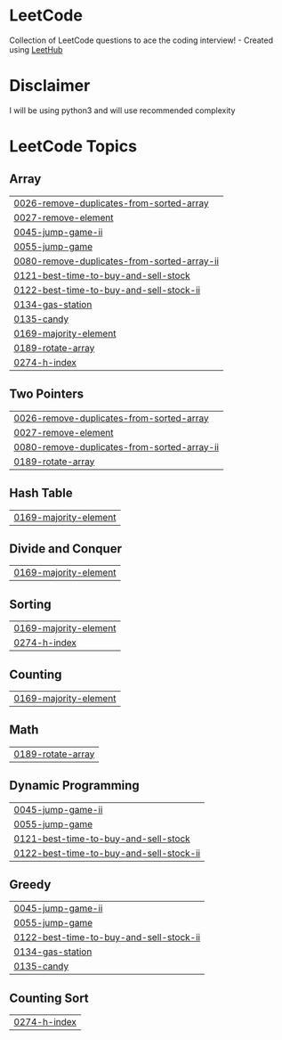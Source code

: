 # LeetCode
Collection of LeetCode questions to ace the coding interview! - Created using [LeetHub](https://github.com/QasimWani/LeetHub)

# Disclaimer
I will be using python3 and will use recommended complexity

<!---LeetCode Topics Start-->
# LeetCode Topics
## Array
|  |
| ------- |
| [0026-remove-duplicates-from-sorted-array](https://github.com/TheSebitzu/LeetCode/tree/master/0026-remove-duplicates-from-sorted-array) |
| [0027-remove-element](https://github.com/TheSebitzu/LeetCode/tree/master/0027-remove-element) |
| [0045-jump-game-ii](https://github.com/TheSebitzu/LeetCode/tree/master/0045-jump-game-ii) |
| [0055-jump-game](https://github.com/TheSebitzu/LeetCode/tree/master/0055-jump-game) |
| [0080-remove-duplicates-from-sorted-array-ii](https://github.com/TheSebitzu/LeetCode/tree/master/0080-remove-duplicates-from-sorted-array-ii) |
| [0121-best-time-to-buy-and-sell-stock](https://github.com/TheSebitzu/LeetCode/tree/master/0121-best-time-to-buy-and-sell-stock) |
| [0122-best-time-to-buy-and-sell-stock-ii](https://github.com/TheSebitzu/LeetCode/tree/master/0122-best-time-to-buy-and-sell-stock-ii) |
| [0134-gas-station](https://github.com/TheSebitzu/LeetCode/tree/master/0134-gas-station) |
| [0135-candy](https://github.com/TheSebitzu/LeetCode/tree/master/0135-candy) |
| [0169-majority-element](https://github.com/TheSebitzu/LeetCode/tree/master/0169-majority-element) |
| [0189-rotate-array](https://github.com/TheSebitzu/LeetCode/tree/master/0189-rotate-array) |
| [0274-h-index](https://github.com/TheSebitzu/LeetCode/tree/master/0274-h-index) |
## Two Pointers
|  |
| ------- |
| [0026-remove-duplicates-from-sorted-array](https://github.com/TheSebitzu/LeetCode/tree/master/0026-remove-duplicates-from-sorted-array) |
| [0027-remove-element](https://github.com/TheSebitzu/LeetCode/tree/master/0027-remove-element) |
| [0080-remove-duplicates-from-sorted-array-ii](https://github.com/TheSebitzu/LeetCode/tree/master/0080-remove-duplicates-from-sorted-array-ii) |
| [0189-rotate-array](https://github.com/TheSebitzu/LeetCode/tree/master/0189-rotate-array) |
## Hash Table
|  |
| ------- |
| [0169-majority-element](https://github.com/TheSebitzu/LeetCode/tree/master/0169-majority-element) |
## Divide and Conquer
|  |
| ------- |
| [0169-majority-element](https://github.com/TheSebitzu/LeetCode/tree/master/0169-majority-element) |
## Sorting
|  |
| ------- |
| [0169-majority-element](https://github.com/TheSebitzu/LeetCode/tree/master/0169-majority-element) |
| [0274-h-index](https://github.com/TheSebitzu/LeetCode/tree/master/0274-h-index) |
## Counting
|  |
| ------- |
| [0169-majority-element](https://github.com/TheSebitzu/LeetCode/tree/master/0169-majority-element) |
## Math
|  |
| ------- |
| [0189-rotate-array](https://github.com/TheSebitzu/LeetCode/tree/master/0189-rotate-array) |
## Dynamic Programming
|  |
| ------- |
| [0045-jump-game-ii](https://github.com/TheSebitzu/LeetCode/tree/master/0045-jump-game-ii) |
| [0055-jump-game](https://github.com/TheSebitzu/LeetCode/tree/master/0055-jump-game) |
| [0121-best-time-to-buy-and-sell-stock](https://github.com/TheSebitzu/LeetCode/tree/master/0121-best-time-to-buy-and-sell-stock) |
| [0122-best-time-to-buy-and-sell-stock-ii](https://github.com/TheSebitzu/LeetCode/tree/master/0122-best-time-to-buy-and-sell-stock-ii) |
## Greedy
|  |
| ------- |
| [0045-jump-game-ii](https://github.com/TheSebitzu/LeetCode/tree/master/0045-jump-game-ii) |
| [0055-jump-game](https://github.com/TheSebitzu/LeetCode/tree/master/0055-jump-game) |
| [0122-best-time-to-buy-and-sell-stock-ii](https://github.com/TheSebitzu/LeetCode/tree/master/0122-best-time-to-buy-and-sell-stock-ii) |
| [0134-gas-station](https://github.com/TheSebitzu/LeetCode/tree/master/0134-gas-station) |
| [0135-candy](https://github.com/TheSebitzu/LeetCode/tree/master/0135-candy) |
## Counting Sort
|  |
| ------- |
| [0274-h-index](https://github.com/TheSebitzu/LeetCode/tree/master/0274-h-index) |
<!---LeetCode Topics End-->
